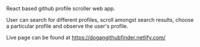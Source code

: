 React based github profile scroller web app.

User can search for different profiles, scroll amongst search results, choose a particular profile and observe the user's profile.

Live page can be found at https://dogangithubfinder.netlify.com/
